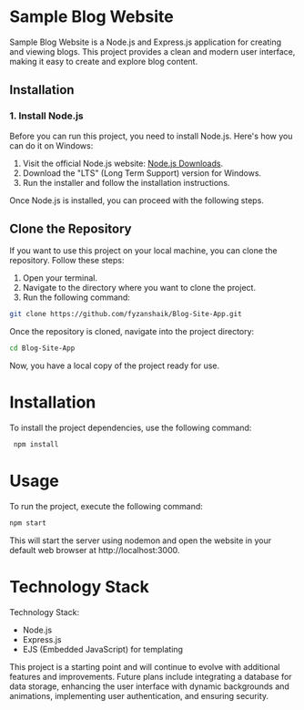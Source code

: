 

# Sample Blog Website

 Sample Blog Website is a Node.js and Express.js application for creating and viewing blogs. This project provides a clean and modern user interface, making it easy to create and explore blog content.
 ## Installation

### 1. Install Node.js

Before you can run this project, you need to install Node.js. Here's how you can do it on Windows:

1. Visit the official Node.js website: [Node.js Downloads](https://nodejs.org/download/).
2. Download the "LTS" (Long Term Support) version for Windows.
3. Run the installer and follow the installation instructions.

Once Node.js is installed, you can proceed with the following steps.

## Clone the Repository

If you want to use this project on your local machine, you can clone the repository. Follow these steps:

1. Open your terminal.
2. Navigate to the directory where you want to clone the project.
3. Run the following command:

```bash
git clone https://github.com/fyzanshaik/Blog-Site-App.git
```
Once the repository is cloned, navigate into the project directory:
```bash
cd Blog-Site-App
```
Now, you have a local copy of the project ready for use.

# Installation

 To install the project dependencies, use the following command:

 ```bash
  npm install
 ```

# Usage

 To run the project, execute the following command:

 ```bash
 npm start 
 ```
This will start the server using nodemon and open the website in your default web browser at http://localhost:3000.

# Technology Stack

Technology Stack:
- Node.js
- Express.js
- EJS (Embedded JavaScript) for templating

 This project is a starting point and will continue to evolve with additional features and improvements. Future plans include integrating a database for data storage, enhancing the user interface with dynamic backgrounds and animations, implementing user authentication, and ensuring security.
